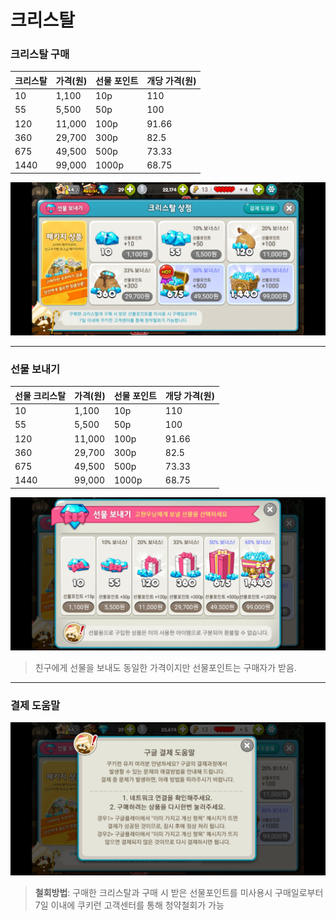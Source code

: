 
# 크리스탈
### 크리스탈 구매


크리스탈 | 가격(원) | 선물 포인트 | 개당 가격(원)
-------------|----------|-----------|----------
10 | 1,100 | 10p| 110
55 | 5,500 | 50p | 100
120| 11,000| 100p| 91.66
360| 29,700| 300p| 82.5
675| 49,500| 500p| 73.33
1440| 99,000| 1000p| 68.75

![크리스탈](./img/크리스탈.jpg)

---
### 선물 보내기

선물 크리스탈 | 가격(원) | 선물 포인트 | 개당 가격(원)
-------------|----------|-----------|----------
10 | 1,100 | 10p| 110
55 | 5,500 | 50p | 100
120| 11,000| 100p| 91.66
360| 29,700| 300p| 82.5
675| 49,500| 500p| 73.33
1440| 99,000| 1000p| 68.75

![gift](./img/gift.jpg)
>친구에게 선물을 보내도 동일한 가격이지만 선물포인트는 구매자가 받음.
---
### 결제 도움말
![back](./img/back.jpg)

>**철회방법**: 구매한 크리스탈과 구매 시 받은 선물포인트를 미사용시 구매일로부터 7일 이내에 쿠키런 고객센터를 통해 청약철회가 가능
